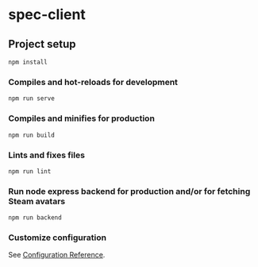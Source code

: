 # spec-client

## Project setup
```
npm install
```

### Compiles and hot-reloads for development
```
npm run serve
```

### Compiles and minifies for production
```
npm run build
```

### Lints and fixes files
```
npm run lint
```

### Run node express backend for production and/or for fetching Steam avatars
```
npm run backend
```

### Customize configuration
See [Configuration Reference](https://cli.vuejs.org/config/).
